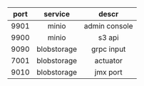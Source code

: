 |  port   |   service   |      descr      |
|:-------:|:-----------:|:---------------:|
|  9901   |    minio    |  admin console  |
|  9900   |    minio    |     s3 api      |
|  9090   | blobstorage |   grpc input    |
|  7001   | blobstorage |    actuator     |
|  9010   | blobstorage |   jmx port      |